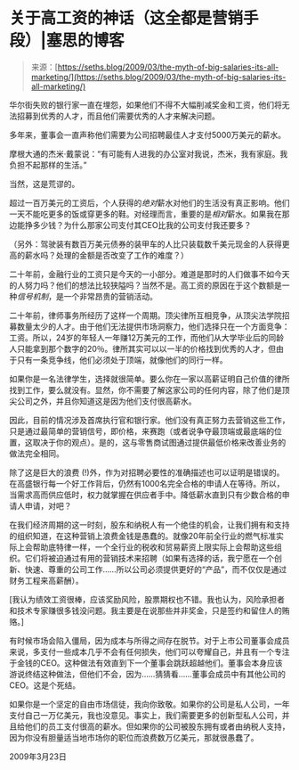 <!--yml

分类：未分类

日期：2024年5月27日14:47:26

-->

# 关于高工资的神话（这全都是营销手段）|塞思的博客

> 来源：[https://seths.blog/2009/03/the-myth-of-big-salaries-its-all-marketing/](https://seths.blog/2009/03/the-myth-of-big-salaries-its-all-marketing/)

华尔街失败的银行家一直在埋怨，如果他们不得不大幅削减奖金和工资，他们将无法招募到优秀的人才，而且他们需要优秀的人才来解决问题。

多年来，董事会一直声称他们需要为公司招聘最佳人才支付5000万美元的薪水。

摩根大通的杰米·戴蒙说：“有可能有人进我的办公室对我说，杰米，我有家庭。我负担不起那样的生活。”

当然，这是荒谬的。

超过一百万美元的工资后，个人获得的*绝对*薪水对他们的生活没有真正影响。他们一天不能吃更多的饭或穿更多的鞋。对经理而言，重要的是*相对*薪水。如果我在那边能挣多少钱？为什么那家公司支付其CEO比我的公司支付我还要多？

（另外：驾驶装有数百万美元债券的装甲车的人比只装载数千美元现金的人获得更高的薪水吗？处理的金额是否改变了工作的难度？）

二十年前，金融行业的工资只是今天的一小部分。难道是那时的人们做事不如今天的人努力吗？他们的想法比较狭隘吗？当然不是。高工资的原因在于这个数额是一种*信号机制*，是一个非常昂贵的营销活动。

二十年前，律师事务所经历了这样一个周期。顶尖律所互相竞争，从顶尖法学院招募数量太少的人才。由于他们无法提供市场洞察力，他们选择只在一个方面竞争：工资。所以，24岁的年轻人一年赚12万美元的工作，而他们从大学毕业后的同龄人只能拿到那个数字的20％。律所其实可以以一半的价格找到优秀的人才，但由于只有一条竞争线，他们必须处于顶端，就像他们的同行一样。

如果你是一名法律学生，选择就很简单。要么你在一家以高薪证明自己价值的律所找到工作，要么就没有。显然，你不需要了解这家公司的任何内容，除了他们是顶尖公司之外，并且你知道这是因为他们支付很高薪水。

因此，目前的情况涉及首席执行官和银行家。他们没有真正努力去营销这些工作，只是通过最简单的营销信号，即价格，来赛跑（或者说争夺最顶端或最底端的位置，这取决于你的观点）。是的，这与零售商试图通过提供最低价格来改善业务的做法完全相同。

除了这是巨大的浪费 (!)外，作为对招聘必要性的准确描述也可以证明是错误的。在高盛银行每一个好工作背后，仍然有1000名完全合格的申请人在等待。所以，当需求高而供应低时，权力就掌握在供应者手中。降低薪水直到只有少数合格的申请人申请，对吧？

在我们经济周期的这一时刻，股东和纳税人有一个绝佳的机会，让我们拥有和支持的组织知道，在这种营销上浪费金钱是愚蠢的。就像20年前全行业的燃气标准实际上会帮助底特律一样，一个全行业的税收和贸易薪资上限实际上会帮助这些组织。它们将被迫通过有用的营销技术来招聘（如果有选择的话，我宁愿在一个创新、快速、尊重的公司工作……所以公司必须提供更好的“产品”，而不仅仅是通过财务工程来高薪酬）。

[我认为绩效工资很棒，应该奖励风险，股票期权也不错。我也认为，风险承担者和技术专家赚很多钱没问题。我主要是在说那些并非奖金，只是签约和留住人的贿赂。]

有时候市场会陷入僵局，因为成本与所得之间存在脱节。对于上市公司董事会成员来说，多支付一些成本几乎不会有任何损失，他们可以夸耀自己，并且有一个专注于金钱的CEO。这种做法有效直到下一个董事会跳跃超越他们。董事会本身应该游说终结这种做法，但他们不会，因为……猜猜看……董事会成员中有其他公司的CEO。这是个死结。

如果你是一个坚定的自由市场信徒，我向你致敬。如果你的公司是私人公司，一年支付自己一万亿美元，我也没意见。事实上，我们需要更多的创新型私人公司，并且给他们的员工支付很高的薪水。但如果你的公司被股东拥有或者由纳税人支持，因为你没有胆量适当地市场你的职位而浪费数万亿美元，那就很愚蠢了。

2009年3月23日
